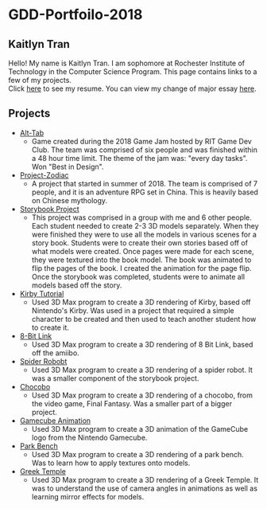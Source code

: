 # GDD-Portfoilo-2018
## Kaitlyn Tran
Hello! My name is Kaitlyn Tran. I am sophomore at Rochester Institute of Technology in the Computer Science Program. This page contains links to a few of my projects.  
Click [here](https://github.com/kst4052/GDD-Portfoilo-2018/blob/master/Resume%20.pdf) to see my resume.
You can view my change of major essay [here](https://github.com/kst4052/GDD-Portfoilo-2018/blob/master/change%20of%20major%20essay.pdf).

## Projects
* [Alt-Tab](https://github.com/kst4052/Alt-Tab)
  * Game created during the 2018 Game Jam hosted by RIT Game Dev Club. The team was comprised of six people and was finished within a 48 hour time limit. The theme of the jam was: "every day tasks". Won "Best in Design".
* [Project-Zodiac](https://github.com/kst4052/Project-Zodiac)
  * A project that started in summer of 2018. The team is comprised of 7 people, and it is an adventure RPG set in China. This is heavily based on Chinese mythology.
* [Storybook Project](https://github.com/kst4052/Storybook-Project)
  * This project was comprised in a group with me and 6 other people. Each student needed to create 2-3 3D models separately. When they were finished they were to use all the models in various scenes for a story book. Students were to create their own stories based off of what models were created. Once pages were made for each scene, they were textured into the book model. The book was animated to flip the pages of the book. I created the animation for the page flip. Once the storybook was completed, students were to animate all models based off the story. 
* [Kirby Tutorial](https://github.com/kst4052/Kirby-Tutorial-)
  * Used 3D Max program to create a 3D rendering of Kirby, based off Nintendo's Kirby. Was used in a project that required a simple character to be created and then used to teach another student how to create it. 
* [8-Bit Link](https://github.com/kst4052/8-Bit-Link)
  * Used 3D Max program to create a 3D rendering of 8 Bit Link, based off the amiibo.
* [Spider Robobt](https://github.com/kst4052/Spider-Robot)
  * Used 3D Max program to create a 3D rendering of a spider robot. It was a smaller component of the storybook project.  
* [Chocobo](https://github.com/kst4052/Chocobo)
  * Used 3D Max program to create a 3D rendering of a chocobo, from the video game, Final Fantasy. Was a smaller part of a bigger project. 
* [Gamecube Animation](https://github.com/kst4052/GameCube-)
  * Used 3D Max program to create a 3D animation of the GameCube logo from the Nintendo Gamecube. 
* [Park Bench](https://github.com/kst4052/Park-Bench)
  * Used 3D Max program to create a 3D rendering of a park bench. Was to learn how to apply textures onto models. 
* [Greek Temple](https://github.com/kst4052/Greek-Temple)
  * Used 3D Max program to create a 3D rendering of a Greek Temple. It was to understand the use of camera angles in animations as well as learning mirror effects for models. 
